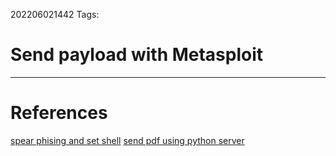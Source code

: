 202206021442
Tags: 
# Send payload with Metasploit

---
# References
[spear phising and set shell](https://www.youtube.com/watch?v=5BY_vYOik_U)
[send pdf using python server](https://www.youtube.com/watch?v=gKykLr59LW8)
